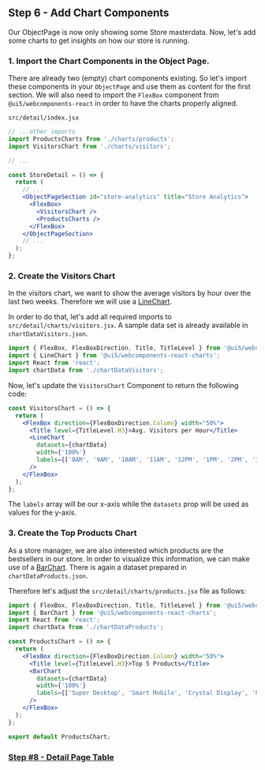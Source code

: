 ## Step 6 - Add Chart Components

Our ObjectPage is now only showing some Store masterdata. Now, let's add some charts to get insights on how our store is running.

### 1. Import the Chart Components in the Object Page.

There are already two (empty) chart components existing. So let's import these components in your `ObjectPage` and use them as content for the first section.
We will also need to import the `FlexBox` component from `@ui5/webcomponents-react` in order to have the charts properly aligned.

`src/detail/index.jsx`

```jsx harmony
// ...other imports
import ProductsCharts from './charts/products';
import VisitorsChart from './charts/visitors';

// ...

const StoreDetail = () => {
  return (
    // ...
    <ObjectPageSection id="store-analytics" title="Store Analytics">
      <FlexBox>
        <VisitorsChart />
        <ProductsCharts />
      </FlexBox>
    </ObjectPageSection>
    // ...
  );
};
```

### 2. Create the Visitors Chart

In the visitors chart, we want to show the average visitors by hour over the last two weeks.
Therefore we will use a [LineChart](https://sap.github.io/ui5-webcomponents-react/?path=/docs/charts-line-chart--default-story).

In order to do that, let's add all required imports to `src/detail/charts/visitors.jsx`. A sample data set is already available in `chartDataVisitors.json`.

```jsx harmony
import { FlexBox, FlexBoxDirection, Title, TitleLevel } from '@ui5/webcomponents-react';
import { LineChart } from '@ui5/webcomponents-react-charts';
import React from 'react';
import chartData from './chartDataVisitors';
```

Now, let's update the `VisitorsChart` Component to return the following code:

```jsx harmony
const VisitorsChart = () => {
  return (
    <FlexBox direction={FlexBoxDirection.Column} width="50%">
      <Title level={TitleLevel.H3}>Avg. Visitors per Hour</Title>
      <LineChart
        datasets={chartData}
        width={'100%'}
        labels={['8AM', '9AM', '10AM', '11AM', '12PM', '1PM', '2PM', '3PM', '4PM', '5PM', '6PM', '7PM', '8PM']}
      />
    </FlexBox>
  );
};
```

The `labels` array will be our x-axis while the `datasets` prop will be used as values for the y-axis.

### 3. Create the Top Products Chart

As a store manager, we are also interested which products are the bestsellers in our store.
In order to visualize this information, we can make use of a [BarChart](https://sap.github.io/ui5-webcomponents-react/?path=/docs/charts-barchart--default-story).
There is again a dataset prepared in `chartDataProducts.json`.

Therefore let's adjust the `src/detail/charts/products.jsx` file as follows:

```jsx harmony
import { FlexBox, FlexBoxDirection, Title, TitleLevel } from '@ui5/webcomponents-react';
import { BarChart } from '@ui5/webcomponents-react-charts';
import React from 'react';
import chartData from './chartDataProducts';

const ProductsChart = () => {
  return (
    <FlexBox direction={FlexBoxDirection.Column} width="50%">
      <Title level={TitleLevel.H3}>Top 5 Products</Title>
      <BarChart
        datasets={chartData}
        width={'100%'}
        labels={['Super Desktop', 'Smart Mobile', 'Crystal Display', 'Power Charger', 'Hacker Keyboard']}
      />
    </FlexBox>
  );
};

export default ProductsChart;
```

### [Step #8 - Detail Page Table](./Step8_Products-Table.md)
